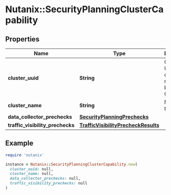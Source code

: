 # Nutanix::SecurityPlanningClusterCapability

## Properties

| Name | Type | Description | Notes |
| ---- | ---- | ----------- | ----- |
| **cluster_uuid** | **String** | Cluster UUID of a cluster managed by Prism Central.  | [optional] |
| **cluster_name** | **String** | Name of the cluster. | [optional] |
| **data_collector_prechecks** | [**SecurityPlanningPrechecks**](SecurityPlanningPrechecks.md) |  | [optional] |
| **traffic_visibility_prechecks** | [**TrafficVisibilityPrecheckResults**](TrafficVisibilityPrecheckResults.md) |  | [optional] |

## Example

```ruby
require 'nutanix'

instance = Nutanix::SecurityPlanningClusterCapability.new(
  cluster_uuid: null,
  cluster_name: null,
  data_collector_prechecks: null,
  traffic_visibility_prechecks: null
)
```

